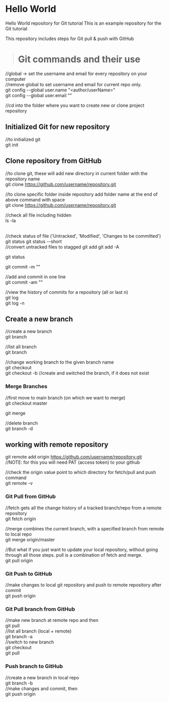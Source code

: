 # Hello World
Hello World repository for Git tutorial
This is an example repository for the Git tutorial

This repository includes steps for Git pull & push with GitHub

> # Git commands and their use
 //global -> set the username and email for every repository on your computer  
 //remove global to set username and email for current repo only.   
 git config --global user.name "<author/userName>"   
 git config --global user.email "<email-registered-with-GitHub>"  

 //cd into the folder where you want to create new or clone project repository   

 ## Initialized Git for new repository
 //to initialized git  
 git init  

 ## Clone repository from GitHub
 //to clone git, these will add new directory in current folder with the repository name  
 git clone <https://github.com/username/repository.git>  
  
 //to clone specific folder inside repository add folder name at the end of above command with space  
 git clone <https://github.com/username/repository.git> <folderName>  
 
 
 //check all file including hidden  
 ls -la  

 <br>
 //check status of file ('Untracked', 'Modified', 'Changes to be committed')  
 git status  
 git status --short  

 <br>
 //convert untracked files to stagged  
 git add <fileName>  
 git add -A  

 git status  

 git commit -m "<CustomMessage>"  

 //add and commit in one line  
 git commit -am "<customMessage>"  
 
 //view the history of commits for a repository (all or last n)  
 git log  
 git log -n <number>  
 
 ## Create a new branch  
 //create a new branch  
 git branch <branch-name>  

 //list all branch  
 git branch  

 //change working branch to the given branch name  
 git checkout <branch-name>  
 git checkout -b <branch-name>  //create and switched the branch, if it does not exist  

### Merge Branches  
 //first move to main branch (on which we want to merge)  
 git checkout master  

 git merge <branch-name>  

 //delete branch  
 git branch -d <branch-name>  

## working with remote repository  

 git remote add origin <https://github.com/username/repository.git>  
 //NOTE: for this you will need PAT (access token) to your github  
  
 //check the origin value point to which directory for fetch/pull and push command  
 git remote -v  

### Git Pull from GitHub  
 //fetch gets all the change history of a tracked branch/repo from a remote repository  
 git fetch origin  

 //merge combines the current branch, with a specified branch from remote to local repo  
 git merge origin/master  

 //But what if you just want to update your local repository, without going through all those steps. pull is a combination of fetch and merge.  
 git pull origin  

### Git Push to GitHub  
 //make changes to local git repository and push to remote repository after commit  
 git push origin  

### Git Pull branch from GitHub  
 //make new branch at remote repo and then  
 git pull  
 //list all branch (local + remote)  
 git branch -a  
 //switch to new branch  
 git checkout <branchName>  
 git pull  

### Push branch to GitHub  
 //create a new branch in local repo  
 git branch -b <branchName>  
 //make changes and commit, then  
 git push origin <new-created-branch-name>  

